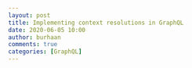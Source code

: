 ```yaml
---
layout: post
title: Implementing context resolutions in GraphQL 
date: 2020-06-05 10:00
author: burhaan
comments: true
categories: [GraphQL]
---
```


